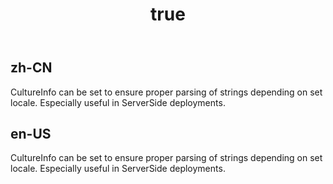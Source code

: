 ﻿---
order: 7
title:
  zh-CN: Culture
  en-US: Culture
---

## zh-CN
CultureInfo can be set to ensure proper parsing of strings depending on set locale. Especially useful in ServerSide deployments.


## en-US
CultureInfo can be set to ensure proper parsing of strings depending on set locale. Especially useful in ServerSide deployments.
